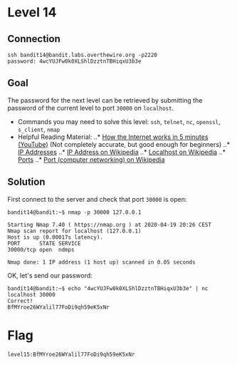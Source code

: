 # Level 14
## Connection
~~~~
ssh bandit14@bandit.labs.overthewire.org -p2220
password: 4wcYUJFw0k0XLShlDzztnTBHiqxU3b3e
~~~~

## Goal
The password for the next level can be retrieved by submitting the password of the current level to port `30000` on `localhost`.

* Commands you may need to solve this level: `ssh`, `telnet`, `nc`, `openssl`, `s_client`, `nmap`
* Helpful Reading Material:
..* [How the Internet works in 5 minutes (YouTube)](https://www.youtube.com/watch?v=7_LPdttKXPc) (Not completely accurate, but good enough for beginners)
..* [IP Addresses](http://computer.howstuffworks.com/web-server5.htm)
..* [IP Address on Wikipedia](https://en.wikipedia.org/wiki/IP_address)
..* [Localhost on Wikipedia](https://en.wikipedia.org/wiki/Localhost)
..* [Ports](http://computer.howstuffworks.com/web-server8.htm)
..* [Port (computer networking) on Wikipedia](https://en.wikipedia.org/wiki/Port_(computer_networking))

## Solution
First connect to the server and check that port `30000` is open:
~~~~
bandit14@bandit:~$ nmap -p 30000 127.0.0.1

Starting Nmap 7.40 ( https://nmap.org ) at 2020-04-19 20:26 CEST
Nmap scan report for localhost (127.0.0.1)
Host is up (0.00017s latency).
PORT      STATE SERVICE
30000/tcp open  ndmps

Nmap done: 1 IP address (1 host up) scanned in 0.05 seconds
~~~~

OK, let's send our password:
~~~~
bandit14@bandit:~$ echo "4wcYUJFw0k0XLShlDzztnTBHiqxU3b3e" | nc localhost 30000
Correct!
BfMYroe26WYalil77FoDi9qh59eK5xNr
~~~~

# Flag
~~~~
level15:BfMYroe26WYalil77FoDi9qh59eK5xNr
~~~~
